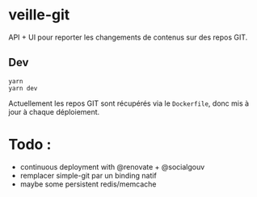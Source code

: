 # veille-git

API + UI pour reporter les changements de contenus sur des repos GIT.

## Dev

```
yarn
yarn dev
```

Actuellement les repos GIT sont récupérés via le `Dockerfile`, donc mis à jour à chaque déploiement.

# Todo :

- continuous deployment with @renovate + @socialgouv
- remplacer simple-git par un binding natif
- maybe some persistent redis/memcache
